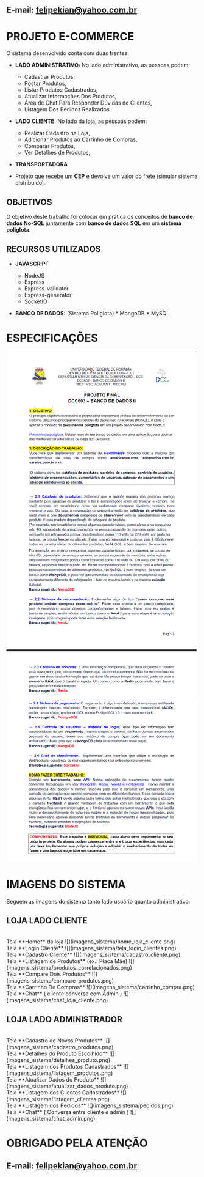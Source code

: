 ## E-mail: felipekian@yahoo.com.br

# PROJETO E-COMMERCE

O sistema desenvolvido conta com duas frentes:

* **LADO ADMINISTRATIVO:**
  No lado administrativo, as pessoas podem:
  * Cadastrar Produtos;
  * Postar Produtos,
  * Listar Produtos Cadastrados,
  * Atualizar Informações Dos Produtos,
  * Área de Chat Para Responder Dúvidas de Clientes,
  * Listagem Dos Pedidos Realizados.
  
* **LADO CLIENTE:**
  No lado da loja, as pessoas podem:
  * Realizar Cadastro na Loja,
  * Adicionar Produtos ao Carrinho de Compras,
  * Comparar Produtos,
  * Ver Detalhes de Produtos,
  
 * **TRANSPORTADORA**
  * Projeto que recebe um **CEP** e devolve um valor do frete (simular sistema distribuido).
  
## OBJETIVOS

O objetivo deste trabalho foi colocar em prática os conceitos de **banco de dados No-SQL** juntamente com **banco de dados SQL** em um **sistema poliglota**.

## RECURSOS UTILIZADOS
  
  * **JAVASCRIPT**
    * NodeJS
    * Express
    * Express-validator
    * Express-generator
    * SocketIO
   
   * **BANCO DE DADOS:** (Sistema Poliglota)
    * MongoDB
    * MySQL
    
# ESPECIFICAÇÕES

![](imagens_sistema/especificacoes1.png)
![](imagens_sistema/especificacoes2.png)
![](imagens_sistema/especificacoes3.png)


# IMAGENS DO SISTEMA

Seguem as imagens do sistema tanto lado usuário quanto administrativo.


## LOJA LADO CLIENTE

<br/>
Tela **Home** da loja
![](imagens_sistema/home_loja_cliente.png)

<br/>
Tela **Login Cliente**
![](imagens_sistema/tela_login_clientes.png)

<br/>
Tela **Cadastro Cliente**
![](imagens_sistema/cadastro_cliente.png)

<br/>
Tela **Listagem de Produtos** (ex.: Placa Mãe)
![](imagens_sistema/produtos_correlacionados.png)

<br/>
Tela **Compare Dois Produtos**
![](imagens_sistema/compare_produtos.png)

<br/>
Tela **Carrinho De Compras**
![](imagens_sistema/carrinho_compra.png)

<br/>
Tela **Chat** ( cliente conversa com Admin )
![](imagens_sistema/chat_loja_cliente.png)


## LOJA LADO ADMINISTRADOR

<br/>
Tela **Cadastro de Novos Produtos**
![](imagens_sistema/cadastro_produtos.png)

<br/>
Tela **Detalhes do Produto Escolhido**
![](imagens_sistema/detalhes_produto.png)

<br/>
Tela **Listagem dos Produtos Cadastrados**
![](imagens_sistema/listagem_produtos.png)

<br/>
Tela **Atualizar Dados do Produto**
![](imagens_sistema/atualizar_dados_produto.png)

<br/>
Tela **Listagem dos Clientes Cadastrados**
![](imagens_sistema/listagem_clientes.png)

<br/>
Tela **Listagem dos Pedidos**
![](imagens_sistema/pedidos.png)

<br/>
Tela **Chat** ( Conversa entre cliente e admin )
![](imagens_sistema/chat_admin.png)

<br/>

# OBRIGADO PELA ATENÇÃO

## E-mail: felipekian@yahoo.com.br
